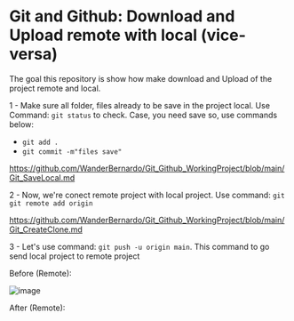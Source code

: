 # Git and Github: Download and Upload remote with local (vice-versa)
The goal this repository is show how make download and Upload of the project remote and local.


1 - Make sure all folder, files already to be save in the project local. Use Command: ``` git status ``` to check. Case, you need save so, use commands below:

- ``` git add . ```
- ``` git commit -m"files save" ```

https://github.com/WanderBernardo/Git_Github_WorkingProject/blob/main/Git_SaveLocal.md

2 - Now, we're conect remote project with local project. Use command: ``` git git remote add origin  ```

https://github.com/WanderBernardo/Git_Github_WorkingProject/blob/main/Git_CreateClone.md

3 - Let's use command: ``` git push -u origin main ```. This command to go send local project to remote project

Before (Remote):

![image](https://github.com/user-attachments/assets/f6779946-52d1-4fc6-a9e1-6952983b6840)

After (Remote):


